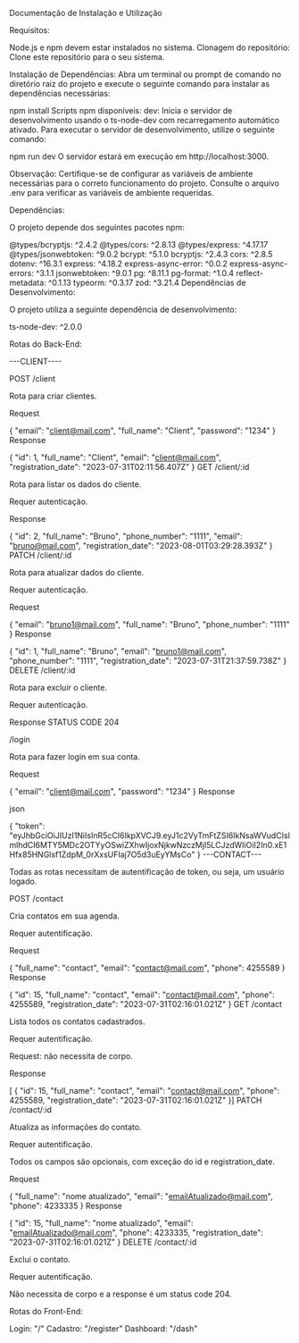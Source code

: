 Documentação de Instalação e Utilização

Requisitos:

Node.js e npm devem estar instalados no sistema.
Clonagem do repositório:
Clone este repositório para o seu sistema.

Instalação de Dependências:
Abra um terminal ou prompt de comando no diretório raiz do projeto e execute o seguinte comando para instalar as dependências necessárias:


npm install
Scripts npm disponíveis:
dev: Inicia o servidor de desenvolvimento usando o ts-node-dev com recarregamento automático ativado.
Para executar o servidor de desenvolvimento, utilize o seguinte comando:



npm run dev
O servidor estará em execução em http://localhost:3000.

Observação: Certifique-se de configurar as variáveis de ambiente necessárias para o correto funcionamento do projeto. Consulte o arquivo .env para verificar as variáveis de ambiente requeridas.

Dependências:

O projeto depende dos seguintes pacotes npm:



@types/bcryptjs: ^2.4.2
@types/cors: ^2.8.13
@types/express: ^4.17.17
@types/jsonwebtoken: ^9.0.2
bcrypt: ^5.1.0
bcryptjs: ^2.4.3
cors: ^2.8.5
dotenv: ^16.3.1
express: ^4.18.2
express-async-error: ^0.0.2
express-async-errors: ^3.1.1
jsonwebtoken: ^9.0.1
pg: ^8.11.1
pg-format: ^1.0.4
reflect-metadata: ^0.1.13
typeorm: ^0.3.17
zod: ^3.21.4
Dependências de Desenvolvimento:

O projeto utiliza a seguinte dependência de desenvolvimento:

ts-node-dev: ^2.0.0

Rotas do Back-End:

---CLIENT----

POST /client

Rota para criar clientes.

Request


{
  "email": "client@mail.com",
  "full_name": "Client",
  "password": "1234"
}
Response


{
  "id": 1,
  "full_name": "Client",
  "email": "client@mail.com",
  "registration_date": "2023-07-31T02:11:56.407Z"
}
GET /client/:id

Rota para listar os dados do cliente.

Requer autenticação.

Response



{
  "id": 2,
  "full_name": "Bruno",
  "phone_number": "1111",
  "email": "bruno@mail.com",
  "registration_date": "2023-08-01T03:29:28.393Z"
}
PATCH /client/:id

Rota para atualizar dados do cliente.

Requer autenticação.

Request



{
  "email": "bruno1@mail.com",
  "full_name": "Bruno",
  "phone_number": "1111"
}
Response



{
  "id": 1,
  "full_name": "Bruno",
  "email": "bruno1@mail.com",
  "phone_number": "1111",
  "registration_date": "2023-07-31T21:37:59.738Z"
}
DELETE /client/:id

Rota para excluir o cliente.

Requer autenticação.

Response STATUS CODE 204

/login

Rota para fazer login em sua conta.

Request



{
  "email": "client@mail.com",
  "password": "1234"
}
Response

json

{
  "token": "eyJhbGciOiJIUzI1NiIsInR5cCI6IkpXVCJ9.eyJ1c2VyTmFtZSI6IkNsaWVudCIsImlhdCI6MTY5MDc2OTYyOSwiZXhwIjoxNjkwNzczMjI5LCJzdWIiOiI2In0.xE1Hfx85HNGlsf1ZdpM_0rXxsUFIaj7O5d3uEyYMsCo"
}
---CONTACT---

Todas as rotas necessitam de autentificação de token, ou seja, um usuário logado.

POST /contact

Cria contatos em sua agenda.

Requer autentificação.

Request



{
  "full_name": "contact",
  "email": "contact@mail.com",
  "phone": 4255589
}
Response



{
  "id": 15,
  "full_name": "contact",
  "email": "contact@mail.com",
  "phone": 4255589,
  "registration_date": "2023-07-31T02:16:01.021Z"
}
GET /contact

Lista todos os contatos cadastrados.

Requer autentificação.

Request: não necessita de corpo.

Response



[  {    "id": 15,    "full_name": "contact",    "email": "contact@mail.com",    "phone": 4255589,    "registration_date": "2023-07-31T02:16:01.021Z"  }]
PATCH /contact/:id

Atualiza as informações do contato.

Requer autentificação.

Todos os campos são opcionais, com exceção do id e registration_date.

Request



{
  "full_name": "nome atualizado",
  "email": "emailAtualizado@mail.com",
  "phone": 4233335
}
Response



{
  "id": 15,
  "full_name": "nome atualizado",
  "email": "emailAtualizado@mail.com",
  "phone": 4233335,
  "registration_date": "2023-07-31T02:16:01.021Z"
}
DELETE /contact/:id

Exclui o contato.

Requer autentificação.

Não necessita de corpo e a response é um status code 204.

Rotas do Front-End:

Login: "/"
Cadastro: "/register"
Dashboard: "/dash"
